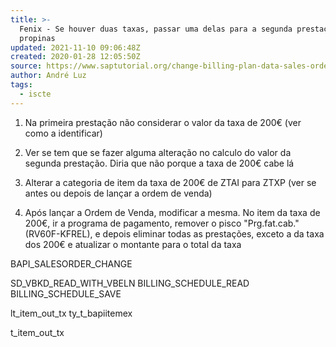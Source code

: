 ```yaml
---
title: >-
  Fenix - Se houver duas taxas, passar uma delas para a segunda prestação das
  propinas
updated: 2021-11-10 09:06:48Z
created: 2020-01-28 12:05:50Z
source: https://www.saptutorial.org/change-billing-plan-data-sales-order-contract/
author: André Luz
tags:
  - iscte
---
```


1. Na primeira prestação não considerar o valor da taxa de 200€ (ver como a identificar)

2. Ver se tem que se fazer alguma alteração no calculo do valor da segunda prestação. Diria que não porque a taxa de 200€ cabe lá

3. Alterar a categoria de item da taxa de 200€ de ZTAI para ZTXP (ver se antes ou depois de lançar a ordem de venda)

4. Após lançar a Ordem de Venda, modificar a mesma. No item da taxa de 200€, ir a programa de pagamento, remover o pisco "Prg.fat.cab." (RV60F-KFREL), e depois eliminar todas as prestações, exceto a da taxa dos 200€ e atualizar o montante para o total da taxa

BAPI_SALESORDER_CHANGE

SD_VBKD_READ_WITH_VBELN
BILLING_SCHEDULE_READ
BILLING_SCHEDULE_SAVE

lt_item_out_tx
ty_t_bapiitemex

t_item_out_tx